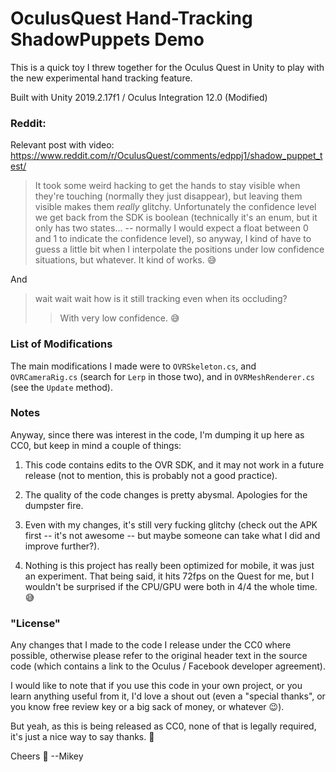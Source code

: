 # OculusQuest Hand-Tracking ShadowPuppets Demo
This is a quick toy I threw together for the Oculus Quest in Unity to play with the new experimental hand tracking feature.

Built with Unity 2019.2.17f1 / Oculus Integration 12.0 (Modified)

### Reddit:
 Relevant post with video: https://www.reddit.com/r/OculusQuest/comments/edppj1/shadow_puppet_test/

> It took some weird hacking to get the hands to stay visible when they're touching (normally they just disappear), but leaving them visible makes them *really* glitchy. Unfortunately the confidence level we get back from the SDK is boolean (technically it's an enum, but it only has two states... -- normally I would expect a float between 0 and 1 to indicate the confidence level), so anyway, I kind of have to guess a little bit when I interpolate the positions under low confidence situations, but whatever. It kind of works. 😅

And
> wait wait wait how is it still tracking even when its occluding?
>> With very low confidence. 😅

### List of Modifications

The main modifications I made were to `OVRSkeleton.cs`, and `OVRCameraRig.cs` (search for `Lerp` in those two), and in `OVRMeshRenderer.cs` (see the `Update` method).

### Notes

Anyway, since there was interest in the code, I'm dumping it up here as CC0, but keep in mind a couple of things:

  1. This code contains edits to the OVR SDK, and it may not work in a future release (not to mention, this is probably not a good practice).

  2. The quality of the code changes is pretty abysmal.  Apologies for the dumpster fire.

  3. Even with my changes, it's still very fucking glitchy (check out the APK first -- it's not awesome -- but maybe someone can take what I did and improve further?).

  4. Nothing is this project has really been optimized for mobile, it was just an experiment.  That being said, it hits 72fps on the Quest for me, but I wouldn't be surprised if the CPU/GPU were both in 4/4 the whole time. 😅

### "License"
Any changes that I made to the code I release under the CC0 where possible, otherwise please refer to the original header text in the source code (which contains a link to the Oculus / Facebook developer agreement).

I would like to note that if you use this code in your own project, or you learn anything useful from it, I'd love a shout out (even a "special thanks", or you know free review key or a big sack of money, or whatever 😉).

But yeah, as this is being released as CC0, none of that is legally required, it's just a nice way to say thanks. 🙂

Cheers 🍻
--Mikey